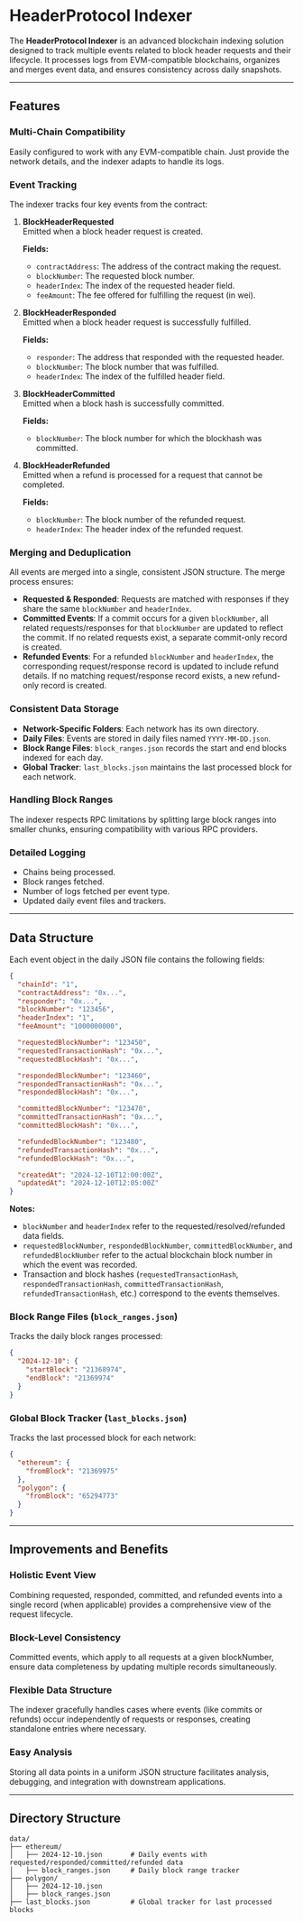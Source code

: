 # HeaderProtocol Indexer

The **HeaderProtocol Indexer** is an advanced blockchain indexing solution designed to track multiple events related to block header requests and their lifecycle. It processes logs from EVM-compatible blockchains, organizes and merges event data, and ensures consistency across daily snapshots.

---

## Features

### Multi-Chain Compatibility

Easily configured to work with any EVM-compatible chain. Just provide the network details, and the indexer adapts to handle its logs.

### Event Tracking

The indexer tracks four key events from the contract:

1. **BlockHeaderRequested**  
   Emitted when a block header request is created.

   **Fields:**

   - `contractAddress`: The address of the contract making the request.
   - `blockNumber`: The requested block number.
   - `headerIndex`: The index of the requested header field.
   - `feeAmount`: The fee offered for fulfilling the request (in wei).

2. **BlockHeaderResponded**  
   Emitted when a block header request is successfully fulfilled.

   **Fields:**

   - `responder`: The address that responded with the requested header.
   - `blockNumber`: The block number that was fulfilled.
   - `headerIndex`: The index of the fulfilled header field.

3. **BlockHeaderCommitted**  
   Emitted when a block hash is successfully committed.

   **Fields:**

   - `blockNumber`: The block number for which the blockhash was committed.

4. **BlockHeaderRefunded**  
   Emitted when a refund is processed for a request that cannot be completed.

   **Fields:**

   - `blockNumber`: The block number of the refunded request.
   - `headerIndex`: The header index of the refunded request.

### Merging and Deduplication

All events are merged into a single, consistent JSON structure. The merge process ensures:

- **Requested & Responded**: Requests are matched with responses if they share the same `blockNumber` and `headerIndex`.
- **Committed Events**: If a commit occurs for a given `blockNumber`, all related requests/responses for that `blockNumber` are updated to reflect the commit. If no related requests exist, a separate commit-only record is created.
- **Refunded Events**: For a refunded `blockNumber` and `headerIndex`, the corresponding request/response record is updated to include refund details. If no matching request/response record exists, a new refund-only record is created.

### Consistent Data Storage

- **Network-Specific Folders**: Each network has its own directory.
- **Daily Files**: Events are stored in daily files named `YYYY-MM-DD.json`.
- **Block Range Files**: `block_ranges.json` records the start and end blocks indexed for each day.
- **Global Tracker**: `last_blocks.json` maintains the last processed block for each network.

### Handling Block Ranges

The indexer respects RPC limitations by splitting large block ranges into smaller chunks, ensuring compatibility with various RPC providers.

### Detailed Logging

- Chains being processed.
- Block ranges fetched.
- Number of logs fetched per event type.
- Updated daily event files and trackers.

---

## Data Structure

Each event object in the daily JSON file contains the following fields:

```json
{
  "chainId": "1",
  "contractAddress": "0x...",
  "responder": "0x...",
  "blockNumber": "123456",
  "headerIndex": "1",
  "feeAmount": "1000000000",

  "requestedBlockNumber": "123450",
  "requestedTransactionHash": "0x...",
  "requestedBlockHash": "0x...",

  "respondedBlockNumber": "123460",
  "respondedTransactionHash": "0x...",
  "respondedBlockHash": "0x...",

  "committedBlockNumber": "123470",
  "committedTransactionHash": "0x...",
  "committedBlockHash": "0x...",

  "refundedBlockNumber": "123480",
  "refundedTransactionHash": "0x...",
  "refundedBlockHash": "0x...",

  "createdAt": "2024-12-10T12:00:00Z",
  "updatedAt": "2024-12-10T12:05:00Z"
}
```

**Notes:**

- `blockNumber` and `headerIndex` refer to the requested/resolved/refunded data fields.
- `requestedBlockNumber`, `respondedBlockNumber`, `committedBlockNumber`, and `refundedBlockNumber` refer to the actual blockchain block number in which the event was recorded.
- Transaction and block hashes (`requestedTransactionHash`, `respondedTransactionHash`, `committedTransactionHash`, `refundedTransactionHash`, etc.) correspond to the events themselves.

### Block Range Files (`block_ranges.json`)

Tracks the daily block ranges processed:

```json
{
  "2024-12-10": {
    "startBlock": "21368974",
    "endBlock": "21369974"
  }
}
```

### Global Block Tracker (`last_blocks.json`)

Tracks the last processed block for each network:

```json
{
  "ethereum": {
    "fromBlock": "21369975"
  },
  "polygon": {
    "fromBlock": "65294773"
  }
}
```

---

## Improvements and Benefits

### Holistic Event View

Combining requested, responded, committed, and refunded events into a single record (when applicable) provides a comprehensive view of the request lifecycle.

### Block-Level Consistency

Committed events, which apply to all requests at a given blockNumber, ensure data completeness by updating multiple records simultaneously.

### Flexible Data Structure

The indexer gracefully handles cases where events (like commits or refunds) occur independently of requests or responses, creating standalone entries where necessary.

### Easy Analysis

Storing all data points in a uniform JSON structure facilitates analysis, debugging, and integration with downstream applications.

---

## Directory Structure

```
data/
├── ethereum/
│   ├── 2024-12-10.json       # Daily events with requested/responded/committed/refunded data
│   ├── block_ranges.json     # Daily block range tracker
├── polygon/
│   ├── 2024-12-10.json
│   ├── block_ranges.json
├── last_blocks.json          # Global tracker for last processed blocks
```
